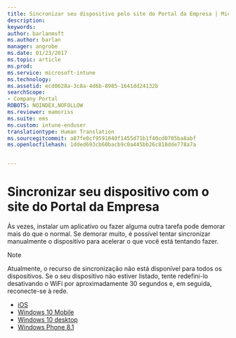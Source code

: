 ```yaml
---
title: Sincronizar seu dispositivo pelo site do Portal da Empresa | Microsoft Docs
description: 
keywords: 
author: barlanmsft
ms.author: barlan
manager: angrobe
ms.date: 01/23/2017
ms.topic: article
ms.prod: 
ms.service: microsoft-intune
ms.technology: 
ms.assetid: ecd0628a-3c8a-4d6b-8985-1641dd24132b
searchScope:
- Company Portal
ROBOTS: NOINDEX,NOFOLLOW
ms.reviewer: mamoriss
ms.suite: ems
ms.custom: intune-enduser
translationtype: Human Translation
ms.sourcegitcommit: a87fe0cf9591040f1455d71b1f40cd0705ba8abf
ms.openlocfilehash: 1dded693cb60bacb9c0a445bb26c818dde778a7a


---
```



# <a name="sync-your-device-with-the-company-portal-website"></a>Sincronizar seu dispositivo com o site do Portal da Empresa

Às vezes, instalar um aplicativo ou fazer alguma outra tarefa pode demorar mais do que o normal. Se demorar muito, é possível tentar sincronizar manualmente o dispositivo para acelerar o que você está tentando fazer.

> [!Note]
> Atualmente, o recurso de sincronização não está disponível para todos os dispositivos. Se o seu dispositivo não estiver listado, tente redefini-lo desativando o WiFi por aproximadamente 30 segundos e, em seguida, reconecte-se à rede.

* [iOS](sync-your-device-manually-ios.md)
* [Windows 10 Mobile](sync-your-device-manually-windows.md#windows-10-mobile)
* [Windows 10 desktop](sync-your-device-manually-windows.md#windows-10-desktop)
* [Windows Phone 8.1](sync-your-device-manually-windows.md#windows-phone-81)



<!--HONumber=Jan17_HO4-->



